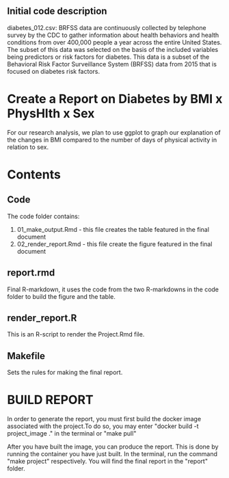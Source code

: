 ## Initial code description

  diabetes_012.csv:
    BRFSS data are continuously collected by telephone survey by the CDC to gather information about health behaviors and health conditions from over 400,000 people a year across the entire United States. The subset of this data was selected on the basis of the included variables being predictors or risk factors for diabetes. This data is a subset of the Behavioral Risk Factor Surveillance System (BRFSS) data from 2015 that is focused on diabetes risk factors.

  
# Create a Report on Diabetes by BMI x PhysHlth x Sex
For our research analysis, we plan to use ggplot to graph our explanation of the changes in BMI compared to the number of days of physical activity in relation to sex.

# Contents
## Code
The code folder contains: 
  1. 01_make_output.Rmd - this file creates the table featured in the final document
  2. 02_render_report.Rmd - this file create the figure featured in the final document
  

## report.rmd
Final R-markdown, it uses the code from the two R-markdowns in the code folder to build the figure and the table.

## render_report.R
This is an R-script to render the Project.Rmd file.

## Makefile 
Sets the rules for making the final report.


# BUILD REPORT 
In order to generate the report, you must first build the docker image associated with the project.To do so, you may enter "docker build -t project_image ." in the terminal or "make pull" 

After you have built the image, you can produce the report. This is done by running the container you have just built. In the terminal, run the command "make project" respectively. You will find the final report in the "report" folder. 

